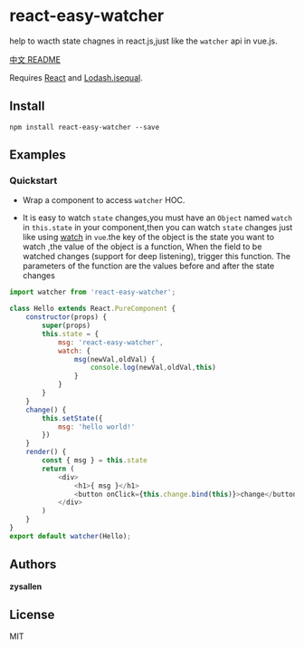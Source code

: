 # react-easy-watcher

help to wacth state chagnes in react.js,just like the `watcher` api in vue.js.

[中文 README](README-zh_CN.md)

Requires [React](https://github.com/facebook/react) and [Lodash.isequal](https://lodash.com/).


## Install

```
npm install react-easy-watcher --save
```

## Examples

### Quickstart

* Wrap a component to access `watcher` HOC.

* It is easy to watch `state` changes,you must have an `Object` named `watch` in `this.state` in  your component,then you can watch `state` changes just like using  [watch](https://cn.vuejs.org/v2/guide/computed.html#%E4%BE%A6%E5%90%AC%E5%99%A8) in `vue`.the key of the object is the state you want to watch ,the value of the object is a function, When the field to be watched changes (support for deep listening), trigger this function. The parameters of the function are the values before and after the state changes


```js
import watcher from 'react-easy-watcher';

class Hello extends React.PureComponent {
    constructor(props) {
        super(props)
        this.state = {
            msg: 'react-easy-watcher',
            watch: {
                msg(newVal,oldVal) {
                    console.log(newVal,oldVal,this)
                }
            }
        }
    }
    change() {
        this.setState({
            msg: 'hello world!'
        })
    }
    render() {
        const { msg } = this.state
        return (
            <div>
                <h1>{ msg }</h1>
                <button onClick={this.change.bind(this)}>change</button>
            </div>
        )
    }
}
export default watcher(Hello);
```


## Authors

**zysallen**


## License

MIT
